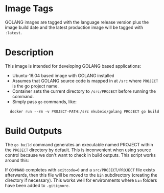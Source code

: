 # Image Tags

GOLANG images are tagged with the language release version plus the image build date and the latest production image will be tagged with `:latest`.

# Description

This image is intended for developing GOLANG based applications:

* Ubuntu-16.04 based image with GOLANG installed
* Assumes that GOLANG source code is mapped in at `/src` where `PROJECT` is the go project name.
* Container sets the current directory to `/src/PROJECT` before running the command.
* Simply pass `go` commands, like:

&nbsp;&nbsp;&nbsp;&nbsp;`docker run --rm -v PROJECT-PATH:/src nkubeio/golang PROJECT go build`

# Build Outputs

The `go build` command generates an executable named PROJECT within the `PROJECT` directory by default.  This is inconvenient when using source control because we don't want to check in build outputs.  This script works around this:
 
If `COMMAND` completes with `exitcode=0` and a `src/PROJECT/PROJECT` file exists afterwards, then this file will be moved to the `bin` subdirectory (creating the directory if necessary).  This works well for environments where `bin` folders have been added to `.gitignore`.
